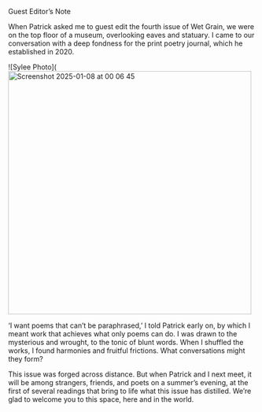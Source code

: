 Guest Editor’s Note

When Patrick asked me to guest edit the fourth issue of Wet Grain, we were on the top floor of a museum, overlooking eaves and statuary. I came to our conversation with a deep fondness for the print poetry journal, which he established in 2020.

![Sylee Photo](<img width="494" alt="Screenshot 2025-01-08 at 00 06 45" src="https://github.com/user-attachments/assets/19ce8e8c-5408-441b-841b-ded027a14ef1" />

‘I want poems that can’t be paraphrased,’ I told Patrick early on, by which I meant work that achieves what only poems can do. I was drawn to the mysterious and wrought, to the tonic of blunt words. When I shuffled the works, I found harmonies and fruitful frictions. What conversations might they form?

 This issue was forged across distance. But when Patrick and I next meet, it will be among strangers, friends, and poets on a summer’s evening, at the first of several readings that bring to life what this issue has distilled. We’re glad to welcome you to this space, here and in the world.

